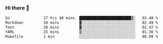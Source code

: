 ### Hi there 👋

<!--
**yeya24/yeya24** is a ✨ _special_ ✨ repository because its `README.md` (this file) appears on your GitHub profile.

Here are some ideas to get you started:

- 🔭 I’m currently working on ...
- 🌱 I’m currently learning ...
- 👯 I’m looking to collaborate on ...
- 🤔 I’m looking for help with ...
- 💬 Ask me about ...
- 📫 How to reach me: ...
- 😄 Pronouns: ...
- ⚡ Fun fact: ...
-->

<!--START_SECTION:waka-->

```txt
Go               17 hrs 48 mins  ███████████████████████▒░   93.48 %
Markdown         28 mins         ▓░░░░░░░░░░░░░░░░░░░░░░░░   02.49 %
Text             28 mins         ▓░░░░░░░░░░░░░░░░░░░░░░░░   02.47 %
YAML             15 mins         ▒░░░░░░░░░░░░░░░░░░░░░░░░   01.36 %
Makefile         1 min           ░░░░░░░░░░░░░░░░░░░░░░░░░   00.09 %
```

<!--END_SECTION:waka-->
